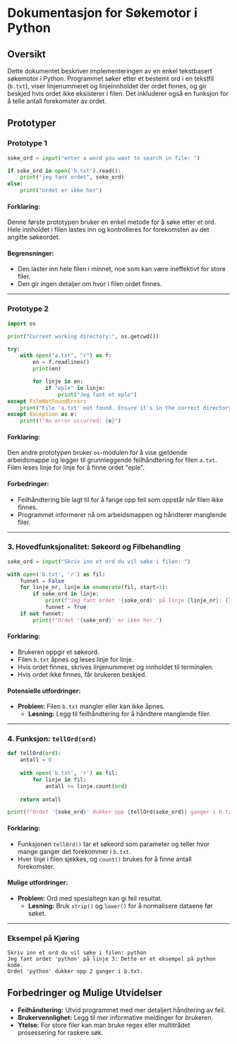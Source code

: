 
# Dokumentasjon for Søkemotor i Python

## Oversikt
Dette dokumentet beskriver implementeringen av en enkel tekstbasert søkemotor i Python. Programmet søker etter et bestemt ord i en tekstfil (`b.txt`), viser linjenummeret og linjeinnholdet der ordet finnes, og gir beskjed hvis ordet ikke eksisterer i filen. Det inkluderer også en funksjon for å telle antall forekomster av ordet.

## Prototyper

### Prototype 1
```python
soke_ord = input("enter a word you want to search in file: ")

if soke_ord in open('b.txt').read():
    print("jeg fant ordet", soke_ord)
else:
    print("ordet er ikke her")
```
#### Forklaring:
Denne første prototypen bruker en enkel metode for å søke etter et ord. Hele innholdet i filen lastes inn og kontrolleres for forekomsten av det angitte søkeordet.

#### Begrensninger:
- Den laster inn hele filen i minnet, noe som kan være ineffektivt for store filer.
- Den gir ingen detaljer om hvor i filen ordet finnes.

---

### Prototype 2
```python
import os

print("Current working directory:", os.getcwd())

try:
    with open("a.txt", "r") as f:
        en = f.readlines()
        print(en)

        for linje in en:
            if "eple" in linje:
                print("Jeg fant et eple")
except FileNotFoundError:
    print("File 'a.txt' not found. Ensure it's in the correct directory.")
except Exception as e:
    print(f"An error occurred: {e}")
```
#### Forklaring:
Den andre prototypen bruker `os`-modulen for å vise gjeldende arbeidsmappe og legger til grunnleggende feilhåndtering for filen `a.txt`. Filen leses linje for linje for å finne ordet "eple".

#### Forbedringer:
- Feilhåndtering ble lagt til for å fange opp feil som oppstår når filen ikke finnes.
- Programmet informerer nå om arbeidsmappen og håndterer manglende filer.

---

### 3. Hovedfunksjonalitet: Søkeord og Filbehandling
```python
soke_ord = input("Skriv inn et ord du vil søke i filen: ")

with open('b.txt', 'r') as fil:
    funnet = False
    for linje_nr, linje in enumerate(fil, start=1):
        if soke_ord in linje:
            print(f"Jeg fant ordet '{soke_ord}' på linje {linje_nr}: {linje.strip()}")
            funnet = True
    if not funnet:
        print(f"Ordet '{soke_ord}' er ikke her.")
```
#### Forklaring:
- Brukeren oppgir et søkeord.
- Filen `b.txt` åpnes og leses linje for linje.
- Hvis ordet finnes, skrives linjenummeret og innholdet til terminalen.
- Hvis ordet ikke finnes, får brukeren beskjed.

#### Potensielle utfordringer:
- **Problem:** Filen `b.txt` mangler eller kan ikke åpnes.
  - **Løsning:** Legg til feilhåndtering for å håndtere manglende filer.

---

### 4. Funksjon: `tellOrd(ord)`
```python
def tellOrd(ord):
    antall = 0
    
    with open('b.txt', 'r') as fil:
        for linje in fil:
            antall += linje.count(ord)
    
    return antall

print(f"Ordet '{soke_ord}' dukker opp {tellOrd(soke_ord)} ganger i b.txt.")
```
#### Forklaring:
- Funksjonen `tellOrd()` tar et søkeord som parameter og teller hvor mange ganger det forekommer i `b.txt`.
- Hver linje i filen sjekkes, og `count()` brukes for å finne antall forekomster.

#### Mulige utfordringer:
- **Problem:** Ord med spesialtegn kan gi feil resultat.
  - **Løsning:** Bruk `strip()` og `lower()` for å normalisere dataene før søket.

---

### Eksempel på Kjøring
```plaintext
Skriv inn et ord du vil søke i filen: python
Jeg fant ordet 'python' på linje 3: Dette er et eksempel på python kode.
Ordet 'python' dukker opp 2 ganger i b.txt.
```

## Forbedringer og Mulige Utvidelser
- **Feilhåndtering:** Utvid programmet med mer detaljert håndtering av feil.
- **Brukervennlighet:** Legg til mer informative meldinger for brukeren.
- **Ytelse:** For store filer kan man bruke regex eller multitrådet prosessering for raskere søk.
